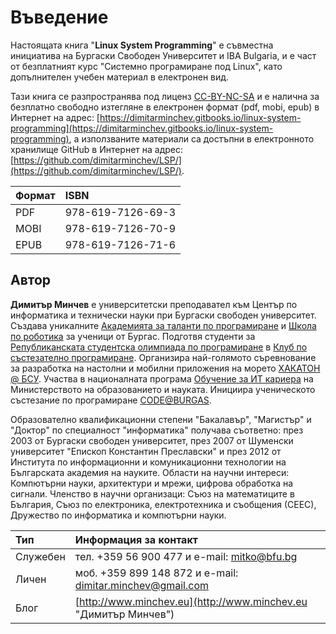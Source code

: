 # Въведение

Настоящата книга "**Linux System Programming**" е съвместна инициатива на Бургаски Свободен Университет и IBA Bulgaria, и е част от безплатният курс "Системно програмиране под Linux", като допълнителен учебен материал в електронен вид.

Тази книга се разпространява под лиценз [CC-BY-NC-SA](https://creativecommons.org/licenses/by-nc-sa/4.0/ "CC-BY-NC-SA") и е налична за безплатно свободно изтегляне в електронен формат \(pdf, mobi, epub\) в Интернет на адрес: [https://dimitarminchev.gitbooks.io/linux-system-programming](https://dimitarminchev.gitbooks.io/linux-system-programming), а използваните материали са достъпни в електронното хранилище GitHub в Интернет на адрес: [https://github.com/dimitarminchev/LSP/](https://github.com/dimitarminchev/LSP/).

| Формат | ISBN |
| :--- | :--- |
| PDF | 978-619-7126-69-3  |
| MOBI | 978-619-7126-70-9  |
| EPUB | 978-619-7126-71-6  |

## Автор

**Димитър Минчев** е университетски преподавател към Център по информатика и технически науки при Бургаски свободен университет. Създава уникалните [Академията за таланти по програмиране](http://atp.bfu.bg/) и [Школа по роботика](http://robots.bfu.bg/) за ученици от Бургас. Подготвя студенти за [Републиканската студентска олимпиада по програмиране](http://www.bcpc.eu/) в [Клуб по състезателно програмиране](https://dev.bfu.bg/). Организира най-голямото съревнование за разработка на настолни и мобилни приложения на морето [ХАКАТОН @ БСУ](https://dev.bfu.bg/hackathon/). Участва в националната програма [Обучение за ИТ кариера](https://github.com/dimitarminchev/ITCareer) на Министерството на образованието и науката. Инициира ученическото състезание по програмиране [CODE@BURGAS](https://spoj.bfu.bg/).

Образователно квалификационни степени "Бакалавър", "Магистър" и "Доктор" по специалност "информатика" получава съответно: през 2003 от Бургаски свободен университет, през 2007 от Шуменски университет "Епископ Константин Преславски" и през 2012 от Института по информационни и комуникационни технологии на Българската академия на науките. Области на научни интереси: Компютърни науки, архитектури и мрежи, цифрова обработка на сигнали. Членство в научни организаци: Съюз на математиците в България, Съюз по електроника, електротехника и съобщения \(СЕЕС\), Дружество по информатика и компютърни науки.

| Тип | Информация за контакт |
| :--- | :--- |
| Служебен | тел. +359 56 900 477 и e-mail: [mitko@bfu.bg](http://www.minchev.eu/about/mitko@bfu.bg) |
| Личен | моб. +359 899 148 872 и e-mail: [dimitar.minchev@gmail.com](mailto:dimitar.minchev@gmail.com) |
| Блог | [http://www.minchev.eu](http://www.minchev.eu "Димитър Минчев") |
